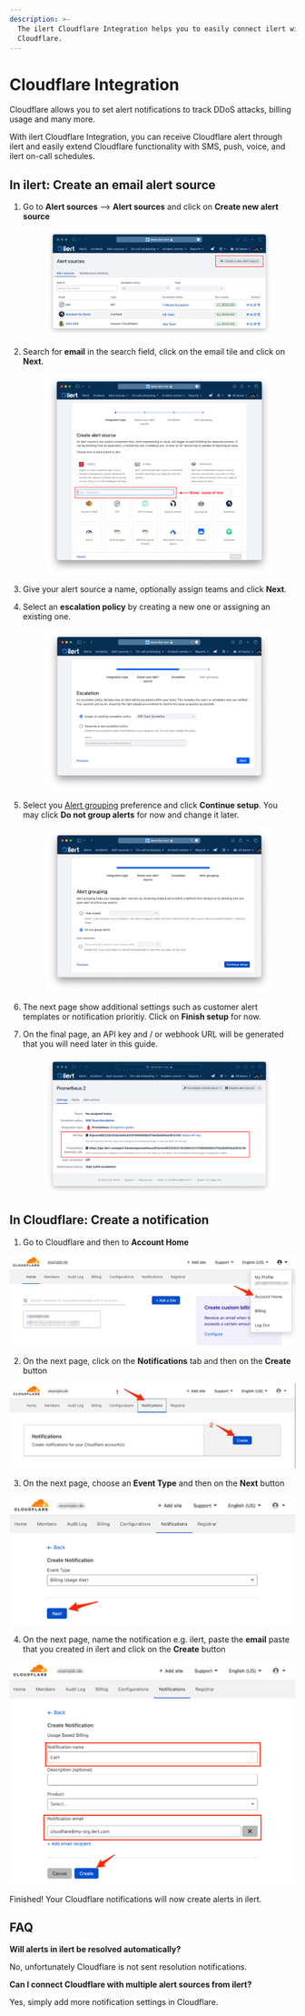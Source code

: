 ```yaml
---
description: >-
  The ilert Cloudflare Integration helps you to easily connect ilert with
  Cloudflare.
---
```


# Cloudflare Integration

Cloudflare allows you to set alert notifications to track DDoS attacks, billing usage and many more.

With ilert Cloudflare Integration, you can receive Cloudflare alert through ilert and easily extend Cloudflare functionality with SMS, push, voice, and ilert on-call schedules.

## In ilert: Create an email alert source <a href="#create-alarm-source" id="create-alarm-source"></a>

1.  Go to **Alert sources** --> **Alert sources** and click on **Create new alert source**

    <figure><img src="../../.gitbook/assets/Screenshot 2023-08-28 at 10.21.10.png" alt=""><figcaption></figcaption></figure>
2.  Search for **email** in the search field, click on the email tile and click on **Next**.&#x20;

    <figure><img src="../../.gitbook/assets/Screenshot 2023-08-28 at 10.24.23.png" alt=""><figcaption></figcaption></figure>
3. Give your alert source a name, optionally assign teams and click **Next**.
4.  Select an **escalation policy** by creating a new one or assigning an existing one.

    <figure><img src="../../.gitbook/assets/Screenshot 2023-08-28 at 11.37.47.png" alt=""><figcaption></figcaption></figure>
5.  Select you [Alert grouping](../../alerting/alert-sources.md#alert-grouping) preference and click **Continue setup**. You may click **Do not group alerts** for now and change it later.&#x20;

    <figure><img src="../../.gitbook/assets/Screenshot 2023-08-28 at 11.38.24.png" alt=""><figcaption></figcaption></figure>
6. The next page show additional settings such as customer alert templates or notification prioritiy. Click on **Finish setup** for now.
7.  On the final page, an API key and / or webhook URL will be generated that you will need later in this guide.

    <figure><img src="../../.gitbook/assets/Screenshot 2023-08-28 at 11.47.34 (1).png" alt=""><figcaption></figcaption></figure>

## In Cloudflare: Create a notification

1. Go to Cloudflare and then to **Account Home**

![](../../.gitbook/assets/Account___Cloudflare_-_Web_Performance___Security.png)

2. On the next page, click on the **Notifications** tab and then on the **Create** button

![](../../.gitbook/assets/Account___Cloudflare_-_Web_Performance___Security_and_Slack___Chris___iLert.png)

3. On the next page, choose an **Event Type** and then on the **Next** button

![](<../../.gitbook/assets/Account___Cloudflare_-_Web_Performance___Security (1).png>)

4. On the next page, name the notification e.g. ilert, paste the **email** paste that you created in ilert and click on the **Create** button

![](<../../.gitbook/assets/Account___Cloudflare_-_Web_Performance___Security (2).png>)

Finished! Your Cloudflare notifications will now create alerts in ilert.

## FAQ <a href="#faq" id="faq"></a>

**Will alerts in ilert be resolved automatically?**

No, unfortunately Cloudflare is not sent resolution notifications.

**Can I connect Cloudflare with multiple alert sources from ilert?**

Yes, simply add more notification settings in Cloudflare.
